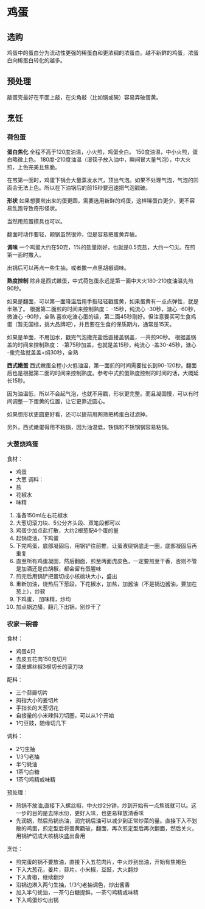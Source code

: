 # 鸡蛋

## 选购

鸡蛋中的蛋白分为流动性更强的稀蛋白和更浓稠的浓蛋白。越不新鲜的鸡蛋，浓蛋白向稀蛋白转化的越多。

## 预处理

敲蛋壳最好在平面上敲，在尖角敲（比如锅或碗）容易弄破蛋黄。

## 烹饪

### 荷包蛋

**蛋白焦化**
全程不高于120度油温，小火煎，鸡蛋全白。
150度油温，中小火煎，蛋白略微上色。
180度-210度油温（湿筷子放入油中，瞬间冒大量气泡），中大火煎，上色完美且焦脆。

在煎第一面时，鸡蛋下锅会大量蒸发水汽，顶出气泡。如果不处理气泡，气泡的凹面会无法上色。所以在下油锅后的前15秒要迅速把气泡戳破。

**形状**
如果想要煎出来的蛋更圆，需要选用新鲜的鸡蛋，这样稀蛋白更少，更不容易乱跑导致奇形怪状。

当然用煎蛋模具也可以。

翻面时动作要轻，颠锅虽然很帅，但是容易把蛋黄弄破。

**调味**
一个鸡蛋大约在50克，1%的盐量刚好，也就是0.5克盐，大约一勺尖。在煎第一面时撒入。

出锅后可以再点一些生抽，或者撒一点黑胡椒调味。

**熟度控制**
除非是西式嫩蛋，中式荷包蛋永远是第一面中大火180-210度油温先煎90秒。

如果是翻面，可以第一面降温后用手指轻轻戳蛋黄，如果蛋黄有一点点弹性，就是半熟了。
根据第二面煎的时间来控制熟度：
-15秒，纯流心
-30秒，溏心
-60秒，微溏心
-90秒，全熟 
喜欢吃溏心蛋的话，第二面45秒刚好。但注意要买可生食鸡蛋（暂无国标，挑大品牌吧），并且要在生食的保质期内，通常是15天。

如果是单面，不用加水，戳完气泡撒完盐后直接盖锅盖，一共煎90秒。
根据盖锅盖的时间来控制熟度：
-第75秒加盖，也就是盖15秒，纯流心
-盖30-45秒，溏心
-撒完盐就盖盖+焖30秒，全熟

**西式嫩蛋**
西式嫩蛋全程小火低油温，第一面煎的时间需要拉长到90-120秒。翻面后也是根据第二面的时间来控制熟度。参考中式煎蛋熟度控制的时间的话，大概延长15秒。

因为油温低，所以不会起气泡，也就不用戳，形状更完整。而且凝固慢，可以有时间调整一下蛋黄的位置，让它更靠近圆心。

如果想形状更圆更好看，还可以提前用网筛把稀蛋白过滤掉。

另外，西式嫩蛋得用不粘锅，因为油温低，铁锅和不锈钢锅容易粘锅。

### 大葱烧鸡蛋

食材：
- 鸡蛋
- 大葱
调料：
- 盐
- 花椒水
- 味精

1. 准备150ml左右花椒水
2. 大葱切滚刀块、5公分齐头段、双笔段都可以
3. 鸡蛋少加点盐打散，大约2根葱配4个蛋的量
4. 起锅烧油，下鸡蛋
5. 下完鸡蛋，底部凝固后，用锅铲往前推，让蛋液绕锅底走一圈，底部凝固后再重复
6. 直至所有鸡蛋凝固，然后翻面，煎至两面虎皮色，一定要煎至干香，否则不管是加酒还是白胡椒，都会留有蛋腥味
7. 煎完后用锅铲把蛋切成小核桃块大小，盛出
8. 重新加油，烧热后下葱段，下花椒水，加盐，加酱油（不是锅边酱油，要加在葱上），炒软
9. 下鸡蛋， 加味精，炒均
10. 加点锅边醋，翻几下出锅，别炒干了

### 农家一碗香

食材：
- 鸡蛋4只
- 去皮五花肉150克切片
- 薄皮螺丝椒3根切长的滚刀块

配料：
- 三个蒜瓣切片
- 拇指大小的姜切片
- 手指长的大葱切花
- 自接量的小米辣斜刀切圈，可以从1个开始
- 1勺豆豉，随缘切几下

调料：
- 2勺生抽
- 1/3勺老抽
- 半勺蚝油
- 1茶勺白糖
- 1茶勺鸡精或味精

预处理：
- 热锅不放油,直接下入螺丝椒，中火炒2分钟，炒到开始有一点焦斑就可以。这一步的目的是去除水份，更好入味，也更易释放清香味
- 先润锅，然后热锅热油，润完锅后油可以减少到正常炒菜的量。直接下入不划散的鸡蛋，煎定型后将蛋黄戳破，翻面，再次煎定型后再次翻面，然后关火，用锅铲切成大核桃块盛出备用

烹饪：
- 煎完蛋的锅不要放油，直接下入五花肉片，中火炒到出油，开始有焦褐色
- 下入大葱花，姜片，蒜片，小米椒，豆豉，大火翻炒
- 下入青椒，继续翻炒
- 沿锅边淋入两勺生抽，1/3勺老抽调色，炒出酱香
- 加入半勺蚝油，一茶勺白糖提鲜，一茶勺鸡精或味精
- 下入鸡蛋炒匀出锅
